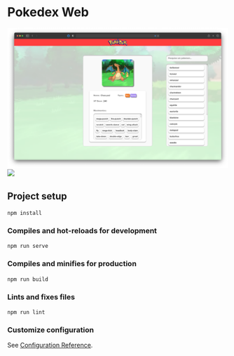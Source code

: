 # Pokedex Web

<img src="https://raw.githubusercontent.com/patlopes/vuejs-pokedex/main/readme-files/home.png">
<img src="https://github.com/patlopes/vuejs-pokedex/blob/main/readme-files/captured.gif?raw=true">


## Project setup
```
npm install
```

### Compiles and hot-reloads for development
```
npm run serve
```

### Compiles and minifies for production
```
npm run build
```

### Lints and fixes files
```
npm run lint
```

### Customize configuration
See [Configuration Reference](https://cli.vuejs.org/config/).
